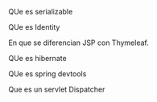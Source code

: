
QUe es serializable

QUe es Identity

En que se diferencian JSP con Thymeleaf.


QUe es hibernate


QUe es spring devtools


Que es un servlet Dispatcher

